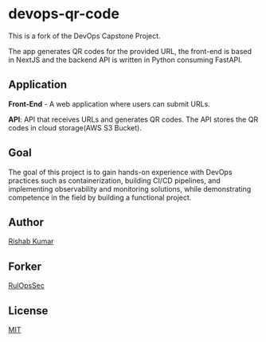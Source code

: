 # devops-qr-code

This is a fork of the DevOps Capstone Project.

The app generates QR codes for the provided URL, the front-end is based in NextJS and the backend API is written in Python consuming FastAPI.

## Application

**Front-End** - A web application where users can submit URLs.

**API**: API that receives URLs and generates QR codes. The API stores the QR codes in cloud storage(AWS S3 Bucket).

## Goal

The goal of this project is to gain hands-on experience with DevOps practices such as containerization, building CI/CD pipelines, and implementing observability and monitoring solutions, while demonstrating competence in the field by building a functional project.

## Author

[Rishab Kumar](https://github.com/rishabkumar7)

## Forker
[RulOpsSec](https://github.com/RulOpsSec)

## License

[MIT](./LICENSE)